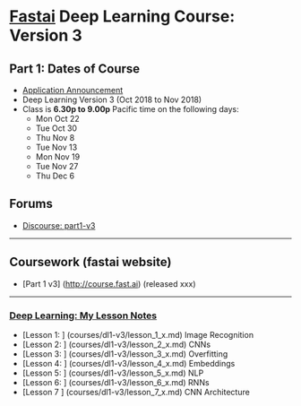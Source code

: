 # [Fastai](http://www.fast.ai) Deep Learning Course:  Version 3

## Part 1:  Dates of Course
- [Application Announcement](http://forums.fast.ai/t/fast-ai-live-the-new-version-of-the-international-fellowship/22825)
- Deep Learning Version 3 (Oct 2018 to Nov 2018)
- Class is **6.30p to 9.00p** Pacific time on the following days:
  - Mon Oct 22
  - Tue Oct 30
  - Thu Nov 8
  - Tue Nov 13
  - Mon Nov 19
  - Tue Nov 27
  - Thu Dec 6

## Forums
* [Discourse: part1-v3](http://forums.fast.ai/c/part1-v3)

---
## Coursework (fastai website)
* [Part 1 v3] (http://course.fast.ai)  (released xxx)

---

### [Deep Learning: My Lesson Notes](courses/dl1-v3/) 
* [Lesson 1: ] (courses/dl1-v3/lesson_1_x.md) Image Recognition
* [Lesson 2: ] (courses/dl1-v3/lesson_2_x.md) CNNs
* [Lesson 3: ] (courses/dl1-v3/lesson_3_x.md) Overfitting
* [Lesson 4: ] (courses/dl1-v3/lesson_4_x.md) Embeddings
* [Lesson 5: ] (courses/dl1-v3/lesson_5_x.md) NLP
* [Lesson 6: ] (courses/dl1-v3/lesson_6_x.md) RNNs
* [Lesson 7  ] (courses/dl1-v3/lesson_7_x.md) CNN Architecture



